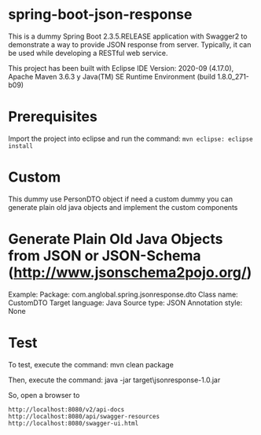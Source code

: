# spring-boot-json-response
This is a dummy Spring Boot 2.3.5.RELEASE application with Swagger2 to demonstrate a way to provide JSON response from server. Typically, it can be used while developing a RESTful web service.

This project has been built with Eclipse IDE Version: 2020-09 (4.17.0), Apache Maven 3.6.3 y Java(TM) SE Runtime Environment (build 1.8.0_271-b09)

# Prerequisites
Import the project into eclipse and run the command: `mvn eclipse: eclipse install`

# Custom
This dummy use PersonDTO object if need a custom dummy you can generate plain old java objects and implement the custom components 

# Generate Plain Old Java Objects from JSON or JSON-Schema (http://www.jsonschema2pojo.org/)

Example:
	Package: com.anglobal.spring.jsonresponse.dto
	Class name: CustomDTO
	Target language: Java
	Source type: JSON
	Annotation style: None

# Test
To test, execute the command:
	mvn clean package

Then, execute the command:
	java -jar target\jsonresponse-1.0.jar
	
So, open a browser to
	
	http://localhost:8080/v2/api-docs
	http://localhost:8080/api/swagger-resources
	http://localhost:8080/swagger-ui.html
	
